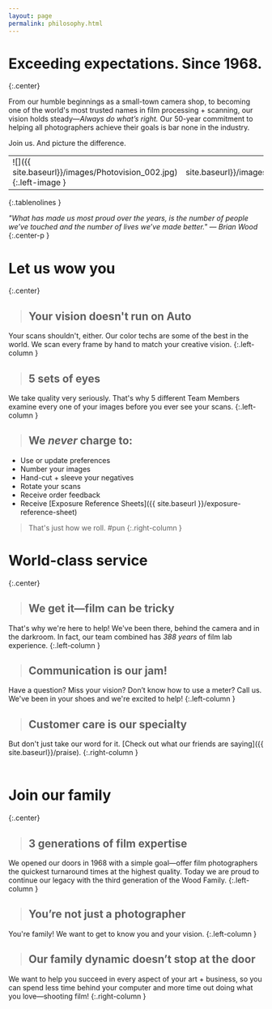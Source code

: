 ```yaml
---
layout: page
permalink: philosophy.html
---
```

<style>
.tablelines th {
    border-bottom: 2px solid #424242;
    padding: .3em 1em .3em 1em;
}
.tablelines td {
    border-bottom: 1px solid #424242;
    padding: .3em 1em .3em 1em;
}
.tablelines tr:last-child td {
    border: none;
}
.tablenolines td .left-image {
    padding-right: 1em;
}
.tablenolines td .right-image {
    padding-left: 1em;
}
.right-column ul {
    padding-left: 1.5em;
}
.right-column ul li {
    list-style-type: circle;
}
p {
    margin-bottom: 0;
}
.center-p {
    text-align: center !important;
}
.left-column {
    display: block;
    float: left;
    width: 30%;
    margin-right: 5%;
}
.right-column {
    display: block;
    float: left;
    width: 30%;
    margin-right: 0;
}
.extra-space {
    padding-top: 20px;
}
</style>

# Exceeding expectations. Since 1968.
{:.center}

From our humble beginnings as a small-town camera shop, to becoming one of the world's most trusted names in film processing + scanning, our vision holds steady—*Always do what’s right.* Our 50-year commitment to helping all photographers achieve their goals is bar none in the industry.  
  
Join us. And picture the difference.  

| | |
| :--- | ---: |
| ![]({{ site.baseurl}}/images/Photovision_002.jpg){:.left-image } | ![]({{ site.baseurl}}/images/Photovision_001.jpg){:.right-image } |
{:.tablenolines }
  
*"What has made us most proud over the years, is the number of people we’ve touched and the number of lives we’ve made better." — Brian Wood*
{:.center-p }  

<div class="clearfix" markdown="1">

# Let us wow you
{:.center}

> ## Your vision doesn't run on Auto
Your scans shouldn't, either. Our color techs are some of the best in the world. We scan every frame by hand to match your creative vision.
{:.left-column }

> ## 5 sets of eyes
We take quality very seriously. That's why 5 different Team Members examine every one of your images before you ever see your scans.
{:.left-column }

> ## We *never* charge to:
- Use or update preferences
- Number your images
- Hand-cut + sleeve your negatives
- Rotate your scans
- Receive order feedback
- Receive [Exposure Reference Sheets]({{ site.baseurl }}/exposure-reference-sheet)
>
> That's just how we roll. #pun
{:.right-column }
</div>
<div class="clearfix" markdown="1">

# World-class service
{:.center}

> ## We get it—film can be tricky
That's why we're here to help! We've been there, behind the camera and in the darkroom. In fact, our team combined has *388 years* of film lab experience.
{:.left-column }

> ## Communication is our jam!
Have a question? Miss your vision? Don’t know how to use a meter? Call us. We've been in your shoes and we're excited to help!
{:.left-column }

> ## Customer care is our specialty
But don't just take our word for it. [Check out what our friends are saying]({{ site.baseurl}}/praise).
{:.right-column }
</div>
<div class="clearfix extra-space" markdown="1">

# Join our family
{:.center}

> ## 3 generations of film expertise
We opened our doors in 1968 with a simple goal—offer film photographers the quickest turnaround times at the highest quality. Today we are proud to continue our legacy with the third generation of the Wood Family.
{:.left-column }

> ## You’re not just a photographer
You're family! We want to get to know you and your vision.
{:.left-column }

> ## Our family dynamic doesn’t stop at the door
We want to help you succeed in every aspect of your art + business, so you can spend less time behind your computer and more time out doing what you love—shooting film!
{:.right-column }
</div>
